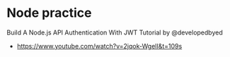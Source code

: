 # Node practice

Build A Node.js API Authentication With JWT Tutorial by @developedbyed

- <https://www.youtube.com/watch?v=2jqok-WgelI&t=109s>
